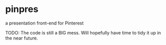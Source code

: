 # pinpres
a presentation front-end for Pinterest


TODO: The code is still a BIG mess. Will hopefully have time to tidy it up in the near future. 
